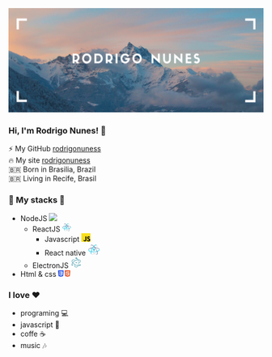 
![alt text](https://github.com/rodrigonuness/rodrigonuness/blob/master/image.png)

### Hi, I'm Rodrigo Nunes!  💜

⚡ My GitHub [rodrigonuness](https://github.com/rodrigonuness) <br>
🔥 My site [rodrigonuness](https://rodrigonuness.github.io/index.html) <br>
🇧🇷 Born in Brasilia, Brazil <br>
🇧🇷 Living in Recife, Brasil

### 🚀 My stacks 💙
  - NodeJS <img src="https://nodejs.org/static/images/favicons/favicon.ico" width="18vw">
      - ReactJS <img src="https://github.com/rodrigonuness/language_pictures/blob/master/ReactJS.png" width="18vw">
          - Javascript <img src="https://github.com/rodrigonuness/language_pictures/blob/master/Javascript.png" width="18vw">
          - React native <img src="https://github.com/rodrigonuness/language_pictures/blob/master/ReactJS.png" width="24vw">
      - ElectronJS <img src="https://github.com/rodrigonuness/language_pictures/blob/master/ElectronJS.png" width="22vw">
  - Html & css <img src="https://github.com/rodrigonuness/language_pictures/blob/master/html&css.png" width="24vw">

### I love ❤️
- programing 💻
- javascript 💛
- coffe ☕
- music 🎶


